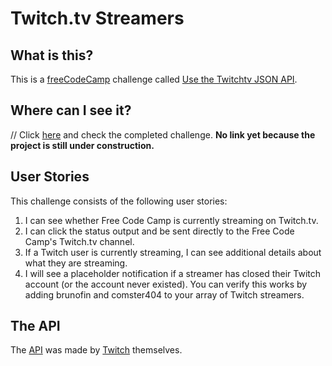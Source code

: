 # Twitch.tv Streamers

## What is this?
This is a [freeCodeCamp](https://www.freecodecamp.com) challenge called [Use the Twitchtv JSON API](https://www.freecodecamp.com/challenges/use-the-twitchtv-json-api).  

## Where can I see it?
// Click [here]() and check the completed challenge.
**No link yet because the project is still under construction.**

## User Stories
This challenge consists of the following user stories:  
1. I can see whether Free Code Camp is currently streaming on Twitch.tv.    
2. I can click the status output and be sent directly to the Free Code Camp's Twitch.tv channel.  
3. If a Twitch user is currently streaming, I can see additional details about what they are streaming.   
4. I will see a placeholder notification if a streamer has closed their Twitch account (or the account never existed). You can verify this works by adding brunofin and comster404 to your array of Twitch streamers.    

## The API
The [API](https://dev.twitch.tv/docs) was made by [Twitch](http://twitch.tv) themselves.

